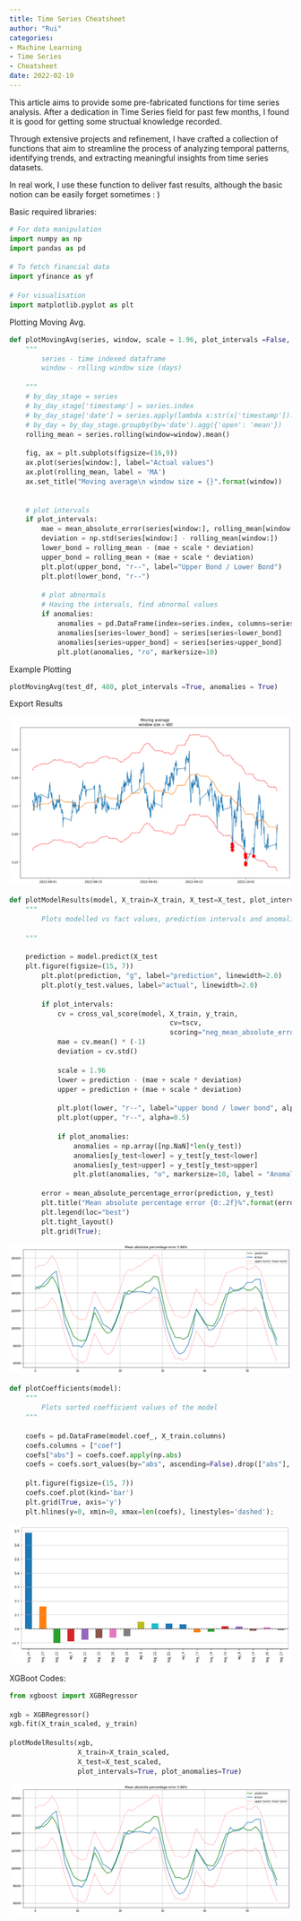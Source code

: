 ```yaml
---
title: Time Series Cheatsheet
author: "Rui"
categories:
- Machine Learning
- Time Series
- Cheatsheet
date: 2022-02-19
---
```




This article aims to provide some pre-fabricated functions for time series analysis. After a dedication in Time Series field for past few months,  I found it is good for getting some structual knowledge recorded.



Through extensive projects and refinement, I have crafted a collection of functions that aim to streamline the process of analyzing temporal patterns, identifying trends, and extracting meaningful insights from time series datasets. 



In real work, I use these function to deliver fast results, although the basic notion can be easily forget sometimes : )



Basic required libraries:

```python
# For data manipulation
import numpy as np
import pandas as pd

# To fetch financial data
import yfinance as yf

# For visualisation
import matplotlib.pyplot as plt
```



Plotting Moving Avg.

```python
def plotMovingAvg(series, window, scale = 1.96, plot_intervals =False, anomalies = False):
    """
        series - time indexed dataframe 
        window - rolling window size (days)

    """
    # by_day_stage = series
    # by_day_stage['timestamp'] = series.index
    # by_day_stage['date'] = series.apply(lambda x:str(x['timestamp']).split()[0], axis=1)
    # by_day = by_day_stage.groupby(by='date').agg({'open': 'mean'})
    rolling_mean = series.rolling(window=window).mean()
    
    fig, ax = plt.subplots(figsize=(16,9))
    ax.plot(series[window:], label="Actual values")
    ax.plot(rolling_mean, label = 'MA')
    ax.set_title("Moving average\n window size = {}".format(window))
    

    # plot intervals
    if plot_intervals:
        mae = mean_absolute_error(series[window:], rolling_mean[window:])
        deviation = np.std(series[window:] - rolling_mean[window:])
        lower_bond = rolling_mean - (mae + scale * deviation)
        upper_bond = rolling_mean + (mae + scale * deviation)
        plt.plot(upper_bond, "r--", label="Upper Bond / Lower Bond")
        plt.plot(lower_bond, "r--")

        # plot abnormals
        # Having the intervals, find abnormal values
        if anomalies:
            anomalies = pd.DataFrame(index=series.index, columns=series.columns)
            anomalies[series<lower_bond] = series[series<lower_bond]
            anomalies[series>upper_bond] = series[series>upper_bond]
            plt.plot(anomalies, "ro", markersize=10)
```



Example Plotting

```python
plotMovingAvg(test_df, 480, plot_intervals =True, anomalies = True)
```



Export Results

![4853226a-6cef-43b3-a5aa-d4543b6b9400](./img/4853226a-6cef-43b3-a5aa-d4543b6b9400.png)



```python
def plotModelResults(model, X_train=X_train, X_test=X_test, plot_intervals=False, plot_anomalies=False):
    """
        Plots modelled vs fact values, prediction intervals and anomalies
    
    """
    
    prediction = model.predict(X_test
    plt.figure(figsize=(15, 7))
        plt.plot(prediction, "g", label="prediction", linewidth=2.0)
        plt.plot(y_test.values, label="actual", linewidth=2.0)

        if plot_intervals:
            cv = cross_val_score(model, X_train, y_train, 
                                        cv=tscv, 
                                        scoring="neg_mean_absolute_error")
            mae = cv.mean() * (-1)
            deviation = cv.std()

            scale = 1.96
            lower = prediction - (mae + scale * deviation)
            upper = prediction + (mae + scale * deviation)

            plt.plot(lower, "r--", label="upper bond / lower bond", alpha=0.5)
            plt.plot(upper, "r--", alpha=0.5)

            if plot_anomalies:
                anomalies = np.array([np.NaN]*len(y_test))
                anomalies[y_test<lower] = y_test[y_test<lower]
                anomalies[y_test>upper] = y_test[y_test>upper]
                plt.plot(anomalies, "o", markersize=10, label = "Anomalies")

        error = mean_absolute_percentage_error(prediction, y_test)
        plt.title("Mean absolute percentage error {0:.2f}%".format(error))
        plt.legend(loc="best")
        plt.tight_layout()
        plt.grid(True);
```



![__results___118_0](./img/__results___118_0.png)



```python
def plotCoefficients(model):
    """
        Plots sorted coefficient values of the model
    """
    
    coefs = pd.DataFrame(model.coef_, X_train.columns)
    coefs.columns = ["coef"]
    coefs["abs"] = coefs.coef.apply(np.abs)
    coefs = coefs.sort_values(by="abs", ascending=False).drop(["abs"], axis=1)
    
    plt.figure(figsize=(15, 7))
    coefs.coef.plot(kind='bar')
    plt.grid(True, axis='y')
    plt.hlines(y=0, xmin=0, xmax=len(coefs), linestyles='dashed');

```



![__results___118_1](./img/__results___118_1.png)





XGBoot Codes:

```python
from xgboost import XGBRegressor 

xgb = XGBRegressor()
xgb.fit(X_train_scaled, y_train)

plotModelResults(xgb, 
                 X_train=X_train_scaled, 
                 X_test=X_test_scaled, 
                 plot_intervals=True, plot_anomalies=True)
```



![__results___118_0](./img/__results___118_0.png)
